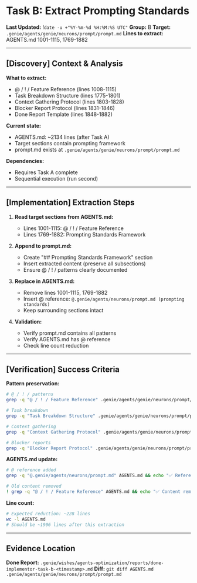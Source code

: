 # Task B: Extract Prompting Standards
**Last Updated:** !`date -u +"%Y-%m-%d %H:%M:%S UTC"`
**Group:** B
**Target:** `.genie/agents/genie/neurons/prompt/prompt.md`
**Lines to extract:** AGENTS.md 1001-1115, 1769-1882

---

## [Discovery] Context & Analysis

**What to extract:**
- @ / ! / Feature Reference (lines 1008-1115)
- Task Breakdown Structure (lines 1775-1801)
- Context Gathering Protocol (lines 1803-1828)
- Blocker Report Protocol (lines 1831-1846)
- Done Report Template (lines 1848-1882)

**Current state:**
- AGENTS.md: ~2134 lines (after Task A)
- Target sections contain prompting framework
- prompt.md exists at `.genie/agents/genie/neurons/prompt/prompt.md`

**Dependencies:**
- Requires Task A complete
- Sequential execution (run second)

---

## [Implementation] Extraction Steps

1. **Read target sections from AGENTS.md:**
   - Lines 1001-1115: @ / ! / Feature Reference
   - Lines 1769-1882: Prompting Standards Framework

2. **Append to prompt.md:**
   - Create "## Prompting Standards Framework" section
   - Insert extracted content (preserve all subsections)
   - Ensure @ / ! / patterns clearly documented

3. **Replace in AGENTS.md:**
   - Remove lines 1001-1115, 1769-1882
   - Insert @ reference: `@.genie/agents/neurons/prompt.md (prompting standards)`
   - Keep surrounding sections intact

4. **Validation:**
   - Verify prompt.md contains all patterns
   - Verify AGENTS.md has @ reference
   - Check line count reduction

---

## [Verification] Success Criteria

**Pattern preservation:**
```bash
# @ / ! / patterns
grep -q "@ / ! / Feature Reference" .genie/agents/genie/neurons/prompt/prompt.md && echo "✅ @ patterns preserved"

# Task breakdown
grep -q "Task Breakdown Structure" .genie/agents/genie/neurons/prompt/prompt.md && echo "✅ Task breakdown preserved"

# Context gathering
grep -q "Context Gathering Protocol" .genie/agents/genie/neurons/prompt/prompt.md && echo "✅ Context protocol preserved"

# Blocker reports
grep -q "Blocker Report Protocol" .genie/agents/genie/neurons/prompt/prompt.md && echo "✅ Blocker protocol preserved"
```

**AGENTS.md update:**
```bash
# @ reference added
grep -q "@.genie/agents/neurons/prompt.md" AGENTS.md && echo "✅ Reference added"

# Old content removed
! grep -q "@ / ! / Feature Reference" AGENTS.md && echo "✅ Content removed"
```

**Line count:**
```bash
# Expected reduction: ~228 lines
wc -l AGENTS.md
# Should be ~1906 lines after this extraction
```

---

## Evidence Location

**Done Report:** `.genie/wishes/agents-optimization/reports/done-implementor-task-b-<timestamp>.md`
**Diff:** `git diff AGENTS.md .genie/agents/genie/neurons/prompt/prompt.md`

